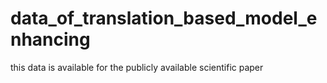 # data_of_translation_based_model_enhancing
this data is available for the publicly available scientific paper
